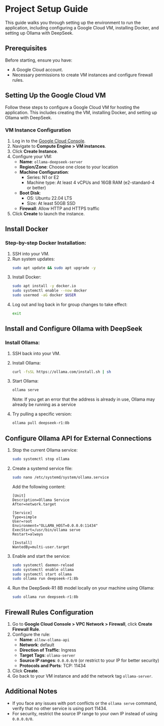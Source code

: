 # Project Setup Guide

This guide walks you through setting up the environment to run the application, including configuring a Google Cloud VM, installing Docker, and setting up Ollama with DeepSeek.

## Prerequisites
Before starting, ensure you have:
- A Google Cloud account.
- Necessary permissions to create VM instances and configure firewall rules.

## Setting Up the Google Cloud VM
Follow these steps to configure a Google Cloud VM for hosting the application. This includes creating the VM, installing Docker, and setting up Ollama with DeepSeek.

### VM Instance Configuration
1. Log in to the [Google Cloud Console](https://console.cloud.google.com/).
2. Navigate to **Compute Engine > VM instances**.
3. Click **Create Instance**.
4. Configure your VM:
   - **Name**: `ollama-deepseek-server`
   - **Region/Zone**: Choose one close to your location
   - **Machine Configuration**:
     - Series: N1 or E2
     - Machine type: At least 4 vCPUs and 16GB RAM (e2-standard-4 or better)
   - **Boot Disk**:
     - OS: Ubuntu 22.04 LTS
     - Size: At least 50GB SSD
   - **Firewall**: Allow HTTP and HTTPS traffic
5. Click **Create** to launch the instance.

## Install Docker
### Step-by-step Docker Installation:
1. SSH into your VM.
2. Run system updates:
   ```bash
   sudo apt update && sudo apt upgrade -y
   ```
3. Install Docker:
   ```bash
   sudo apt install -y docker.io
   sudo systemctl enable --now docker
   sudo usermod -aG docker $USER
   ```
4. Log out and log back in for group changes to take effect:
   ```bash
   exit
   ```

## Install and Configure Ollama with DeepSeek
### Install Ollama:
1. SSH back into your VM.
2. Install Ollama:
   ```bash
   curl -fsSL https://ollama.com/install.sh | sh
   ```
3. Start Ollama:
   ```bash
   ollama serve
   ```
   Note: If you get an error that the address is already in use, Ollama may already be running as a service

4. Try pulling a specific version:
   ```bash
   ollama pull deepseek-r1:8b
   ```

## Configure Ollama API for External Connections
1. Stop the current Ollama service:
   ```bash
   sudo systemctl stop ollama
   ```

2. Create a systemd service file:
   ```bash
   sudo nano /etc/systemd/system/ollama.service
   ```
   Add the following content:
   ```
   [Unit]
   Description=Ollama Service
   After=network.target

   [Service]
   Type=simple
   User=root
   Environment="OLLAMA_HOST=0.0.0.0:11434"
   ExecStart=/usr/bin/ollama serve
   Restart=always

   [Install]
   WantedBy=multi-user.target
   ```

3. Enable and start the service:
   ```bash
   sudo systemctl daemon-reload
   sudo systemctl enable ollama
   sudo systemctl start ollama
   sudo ollama run deepseek-r1:8b
   ```

4. Run the DeepSeek-R1 8B model locally on your machine using Ollama:
   ```bash   
   sudo ollama run deepseek-r1:8b
   ```

## Firewall Rules Configuration
1. Go to **Google Cloud Console > VPC Network > Firewall**, click **Create Firewall Rule**.
2. Configure the rule:
   - **Name**: `allow-ollama-api`
   - **Network**: default
   - **Direction of Traffic**: Ingress
   - **Target Tags**: `ollama-server`
   - **Source IP ranges**: `0.0.0.0/0` (or restrict to your IP for better security)
   - **Protocols and Ports**: TCP: 11434
3. Click **Create**.
4. Go back to your VM instance and add the network tag `ollama-server`.

## Additional Notes
- If you face any issues with port conflicts or the `ollama serve` command, verify that no other service is using port 11434.
- For security, restrict the source IP range to your own IP instead of using `0.0.0.0/0`.
